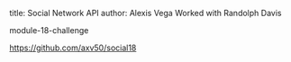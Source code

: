 title: Social Network API author: Alexis Vega Worked with Randolph Davis

module-18-challenge

https://github.com/axv50/social18

